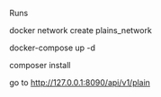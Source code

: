 Runs

docker network create plains_network

docker-compose up -d

composer install

go to http://127.0.0.1:8090/api/v1/plain
